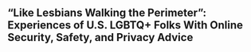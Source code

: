 ## “Like Lesbians Walking the Perimeter”: Experiences of U.S. LGBTQ+ Folks With Online Security, Safety, and Privacy Advice 
